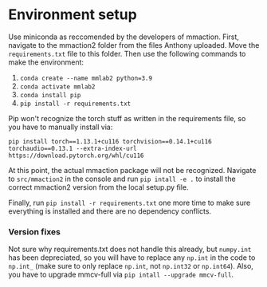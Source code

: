 # Environment setup

Use miniconda as reccomended by the developers of mmaction. First, navigate to the mmaction2 folder from the files Anthony uploaded. Move the `requirements.txt` file to this folder. Then use the following commands to make the environment:
1. `conda create --name mmlab2 python=3.9`
2. `conda activate mmlab2`
3. `conda install pip`
4. `pip install -r requirements.txt`

Pip won't recognize the torch stuff as written in the requirements file, so you have to manually install via:

`pip install torch==1.13.1+cu116 torchvision==0.14.1+cu116 torchaudio==0.13.1 --extra-index-url https://download.pytorch.org/whl/cu116`

At this point, the actual mmaction package will not be recognized. Navigate to `src/mmaction2` in the console and run `pip intall -e .` to install the correct mmaction2 version from the local setup.py file.

Finally, run `pip install -r requirements.txt` one more time to make sure everything is installed and there are no dependency conflicts.

### Version fixes
Not sure why requirements.txt does not handle this already, but `numpy.int` has been depreciated, so you will have to replace any `np.int` in the code to `np.int_` (make sure to only replace `np.int`, not `np.int32` or `np.int64`). Also, you have to upgrade mmcv-full via `pip intall --upgrade mmcv-full`. 
